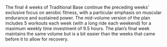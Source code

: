 The final 4 weeks of Traditional Base continue the preceding weeks’ exclusive focus on aerobic fitness, with a particular emphasis on muscular endurance and sustained power. The mid-volume version of the plan includes 5 workouts each week (with a long ride each weekend) for a maximum weekly time investment of 9.5 hours. The plan’s final week maintains the same volume but is a bit easier than the weeks that came before it to allow for recovery.